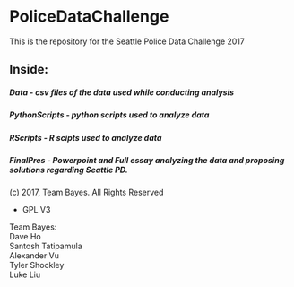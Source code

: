 # PoliceDataChallenge

This is the repository for the Seattle Police Data Challenge 2017

## Inside:  

##### Data - csv files of the data used while conducting analysis  
  
##### PythonScripts - python scripts used to analyze data  
  
##### RScripts - R scipts used to analyze data  
  
##### FinalPres - Powerpoint and Full essay analyzing the data and proposing solutions regarding Seattle PD.
  
  
   
(c) 2017, Team Bayes. All Rights Reserved
- GPL V3

Team Bayes:  
Dave Ho  
Santosh Tatipamula  
Alexander Vu  
Tyler Shockley  
Luke Liu  

